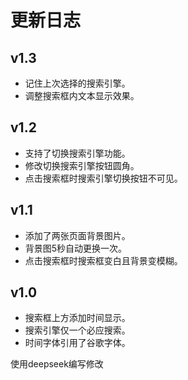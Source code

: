 更新日志
====

v1.3
----
*   记住上次选择的搜索引擎。
*   调整搜索框内文本显示效果。

v1.2
----
*   支持了切换搜索引擎功能。
*   修改切换搜索引擎按钮圆角。
*   点击搜索框时搜索引擎切换按钮不可见。

v1.1
----
*   添加了两张页面背景图片。
*   背景图5秒自动更换一次。
*   点击搜索框时搜索框变白且背景变模糊。

v1.0
----
*   搜索框上方添加时间显示。
*   搜索引擎仅一个必应搜索。
*   时间字体引用了谷歌字体。

使用deepseek编写修改
